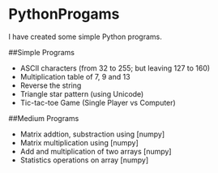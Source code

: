 # PythonProgams
I have created some simple Python programs.

##Simple Programs
- ASCII characters (from 32 to 255; but leaving 127 to 160)
- Multiplication table of 7, 9 and 13
- Reverse the string
- Triangle star pattern (using Unicode)
- Tic-tac-toe Game (Single Player vs Computer)

##Medium Programs
- Matrix addtion, substraction using [numpy]
- Matrix multiplication using [numpy]
- Add and multiplication of two arrays [numpy]
- Statistics operations on array [numpy]